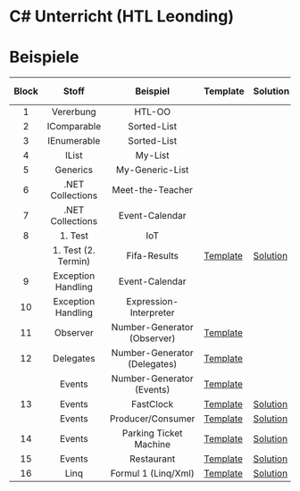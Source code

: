 
# C# Unterricht (HTL Leonding)

# Beispiele

| Block |        Stoff        |           Beispiel           | Template                                                                                         | Solution                                                                                         | Live Coding                                                       |
|:-----:|:-------------------:|:----------------------------:|--------------------------------------------------------------------------------------------------|--------------------------------------------------------------------------------------------------|-------------------------------------------------------------------|
|   1   |      Vererbung      |            HTL-OO            |                                                                                                  |                                                                                                  |                                                                   |
|   2   |     IComparable     |         Sorted-List          |                                                                                                  |                                                                                                  |                                                                   |
|   3   |     IEnumerable     |         Sorted-List          |                                                                                                  |                                                                                                  |                                                                   |
|   4   |        IList        |           My-List            |                                                                                                  |                                                                                                  |                                                                   |
|   5   |      Generics       |       My-Generic-List        |                                                                                                  |                                                                                                  |                                                                   |
|   6   |  .NET Collections   |       Meet-the-Teacher       |                                                                                                  |                                                                                                  |                                                                   |
|   7   |  .NET Collections   |        Event-Calendar        |                                                                                                  |                                                                                                  |                                                                   |
|   8   |       1. Test       |             IoT              |                                                                                                  |                                                                                                  |                                                                   |
|       | 1. Test (2. Termin) |         Fifa-Results         | [Template](https://github.com/jfuerlinger/csharp_samples_collections_fifa-results)               | [Solution](https://github.com/jfuerlinger/csharp_samples_collections_fifa-results_solution)      |                                                                   |
|   9   | Exception Handling  |        Event-Calendar        |                                                                                                  |                                                                                                  |                                                                   |
|  10   | Exception Handling  |    Expression-Interpreter    |                                                                                                  |                                                                                                  |                                                                   |
|  11   |      Observer       | Number-Generator (Observer)  | [Template](https://github.com/jfuerlinger/csharp_samples_observer_numbergenerator)               |                                                                                                  |                                                                   |
|  12   |      Delegates      | Number-Generator (Delegates) | [Template](https://github.com/jfuerlinger/csharp_samples_delegates_numbergenerator)              |                                                                                                  | [Live Coding](https://github.com/jfuerlinger/LiveCoding_20191212) |
|       |       Events        |  Number-Generator (Events)   | [Template](https://github.com/jfuerlinger/csharp_samples_events_numbergenerator)                 |                                                                                                  |                                                                   |
|  13   |       Events        |          FastClock           | [Template](https://github.com/jfuerlinger/csharp_samples_events_fastclock-template)              | [Solution](https://github.com/jfuerlinger/csharp_samples_events_fastclock-solution)              |                                                                   |
|       |       Events        |      Producer/Consumer       | [Template](https://github.com/jfuerlinger/csharp_samples_events_producerconsumer-template)       | [Solution](https://github.com/jfuerlinger/csharp_samples_events_producerconsumer-solution)       |                                                                   |
|  14   |       Events        |    Parking Ticket Machine    | [Template](https://github.com/jfuerlinger/csharp_samples_events_parking-ticket-machine-template) | [Solution](https://github.com/jfuerlinger/csharp_samples_events_parking-ticket-machine-solution) |                                                                   |
|  15   |       Events        |          Restaurant          | [Template](https://github.com/jfuerlinger/csharp_samples_events_restaurant-template)             | [Solution](https://github.com/jfuerlinger/csharp_samples_events_restaurant-solution)             |                                                                   |
|  16   |        Linq         |     Formul 1 (Linq/Xml)      | [Template](https://github.com/jfuerlinger/sharp_samples_linq-formula1-template)                  | [Solution](https://github.com/jfuerlinger/sharp_samples_linq-formula1-solution)                  |                                                                   |

